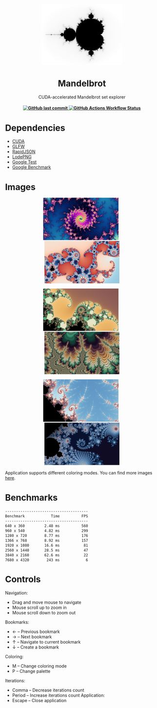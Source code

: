 <h3 align="center"><img src="https://github.com/alexander-veselov/Mandelbrot/blob/master/images/logo.png" alt="logo" height="200px"></h3>

<div align="center">
  
# Mandelbrot

</div>

<p align="center">CUDA-accelerated Mandelbrot set explorer</p>
<h4 align="center">

  
  <a href="https://github.com/alexander-veselov/Mandelbrot/commits/master/">
    <img alt="GitHub last commit" src="https://img.shields.io/github/last-commit/alexander-veselov/Mandelbrot">
  </a>
  <a href="https://github.com/alexander-veselov/Mandelbrot/blob/master/.github/workflows/cmake-windows.yml">
    <img alt="GitHub Actions Workflow Status" src="https://img.shields.io/github/actions/workflow/status/alexander-veselov/Mandelbrot/cmake-windows.yml">
  </a>
</h4>

# Dependencies

- [CUDA](https://developer.nvidia.com/cuda-toolkit)
- [GLFW](https://github.com/glfw/glfw)
- [RapidJSON](https://github.com/Tencent/rapidjson)
- [LodePNG](https://github.com/lvandeve/lodepng)
- [Google Test](https://github.com/google/googletest)
- [Google Benchmark](https://github.com/google/benchmark)

# Images
<p align="center">
    <img width="49%" src="https://github.com/alexander-veselov/Mandelbrot/blob/master/images/m0.106750445_m0.88282584799999997_200000.png"/>
&nbsp;
    <img width="49%" src="https://github.com/alexander-veselov/Mandelbrot/blob/master/images/0.28893504399999997_0.012374825000000001_4000.png"/>
</p>

<p align="center">
    <img width="49%" src="https://github.com/alexander-veselov/Mandelbrot/blob/master/images/0.28601675599999998_m0.011559813_500.png"/>
&nbsp;
    <img width="49%" src="https://github.com/alexander-veselov/Mandelbrot/blob/master/images/m1.396216643_0.0042737729999999998_1000.png"/>
</p> 
    
<p align="center">
    <img width="49%" src="https://github.com/alexander-veselov/Mandelbrot/blob/master/images/m1.3944205750000001_0.0018272119999999999_5000.png"/>
&nbsp;
    <img width="49%" src="https://github.com/alexander-veselov/Mandelbrot/blob/master/images/0.23533695499999999_m0.51526230500000003_1500.png"/>
</p>
<p>Application supports different coloring modes. You can find more images <a href="https://github.com/alexander-veselov/Mandelbrot/tree/master/images">here</a>.</p> 

# Benchmarks

```
--------------------------------------
Benchmark            Time          FPS
--------------------------------------
640 x 360         2.48 ms          560
960 x 540         4.82 ms          299
1280 x 720        8.77 ms          176
1366 x 768        8.92 ms          157
1920 x 1080       16.6 ms           81
2560 x 1440       28.5 ms           47
3840 x 2160       62.6 ms           22
7680 x 4320        243 ms            6
```

# Controls
Navigation:
- Drag and move mouse to navigate
- Mouse scroll up to zoom in
- Mouse scroll down to zoom out

Bookmarks:
- ← – Previous bookmark
- → – Next bookmark
- ↑ – Navigate to current bookmark
- ↓ – Create a bookmark

Coloring:
- M – Change coloring mode
- P – Change palette

Iterations:
- Сomma – Decrease iterations count
- Period – Increase iterations count
Application:
- Escape – Close application

